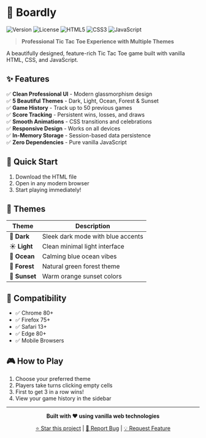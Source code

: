 # 🎯 Boardly

![Version](https://img.shields.io/badge/version-1.0.0-blue.svg)
![License](https://img.shields.io/badge/license-MIT-green.svg)
![HTML5](https://img.shields.io/badge/html5-%23E34F26.svg?logo=html5&logoColor=white)
![CSS3](https://img.shields.io/badge/css3-%231572B6.svg?logo=css3&logoColor=white)
![JavaScript](https://img.shields.io/badge/javascript-%23323330.svg?logo=javascript&logoColor=%23F7DF1E)

> **Professional Tic Tac Toe Experience with Multiple Themes**

A beautifully designed, feature-rich Tic Tac Toe game built with vanilla HTML, CSS, and JavaScript.

## ✨ Features

✅ **Clean Professional UI** - Modern glassmorphism design  
✅ **5 Beautiful Themes** - Dark, Light, Ocean, Forest & Sunset  
✅ **Game History** - Track up to 50 previous games  
✅ **Score Tracking** - Persistent wins, losses, and draws  
✅ **Smooth Animations** - CSS transitions and celebrations  
✅ **Responsive Design** - Works on all devices  
✅ **In-Memory Storage** - Session-based data persistence  
✅ **Zero Dependencies** - Pure vanilla JavaScript

## 🚀 Quick Start

1. Download the HTML file
2. Open in any modern browser
3. Start playing immediately!

## 🎨 Themes

| Theme         | Description                       |
| ------------- | --------------------------------- |
| 🌙 **Dark**   | Sleek dark mode with blue accents |
| ☀️ **Light**  | Clean minimal light interface     |
| 🌊 **Ocean**  | Calming blue ocean vibes          |
| 🌲 **Forest** | Natural green forest theme        |
| 🌅 **Sunset** | Warm orange sunset colors         |

## 📱 Compatibility

- ✅ Chrome 80+
- ✅ Firefox 75+
- ✅ Safari 13+
- ✅ Edge 80+
- ✅ Mobile Browsers

## 🎮 How to Play

1. Choose your preferred theme
2. Players take turns clicking empty cells
3. First to get 3 in a row wins!
4. View your game history in the sidebar

---

<div align="center">

**Built with ❤️ using vanilla web technologies**

[⭐ Star this project](/) | [🐛 Report Bug](/) | [💡 Request Feature](/)

</div>
